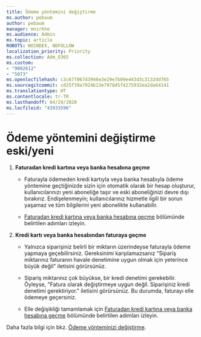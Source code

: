 ```yaml
---
title: Ödeme yöntemini değiştirme
ms.author: pebaum
author: pebaum
manager: mnirkhe
ms.audience: Admin
ms.topic: article
ROBOTS: NOINDEX, NOFOLLOW
localization_priority: Priority
ms.collection: Adm_O365
ms.custom:
- "9002612"
- "5073"
ms.openlocfilehash: c3c67f067d3946e3e29e7b09e443d3c3132dd765
ms.sourcegitcommit: cd25f39a7924b13e797845f4275932ea2da64141
ms.translationtype: HT
ms.contentlocale: tr-TR
ms.lasthandoff: 04/29/2020
ms.locfileid: "43933596"
---
```

# <a name="change-payment-method-fromto"></a>Ödeme yöntemini değiştirme eski/yeni

1. **Faturadan kredi kartına veya banka hesabına geçme**

    - Faturayla ödemeden kredi kartıyla veya banka hesabıyla ödeme yöntemine geçtiğinizde sizin için otomatik olarak bir hesap oluşturur, kullanıcılarınızı yeni aboneliğe taşır ve eski aboneliğinizi devre dışı bırakırız. Endişelenmeyin; kullanıcılarınız hizmetle ilgili bir sorun yaşamaz ve tüm bilgilerini yeni abonelikte kullanabilir. 

    - [Faturadan kredi kartına veya banka hesabına geçme](https://docs.microsoft.com/microsoft-365/commerce/billing-and-payments/change-payment-method?view=o365-worldwide#change-from-invoice-to-credit-card-or-bank-account) bölümünde belirtilen adımları izleyin.

2. **Kredi kartı veya banka hesabından faturaya geçme**

    - Yalnızca siparişiniz belirli bir miktarın üzerindeyse faturayla ödeme yapmaya geçebilirsiniz. Gereksinimi karşılamazsanız “Sipariş miktarınız faturanın havale denetimine uygun olmak için yeterince büyük değil" iletisini görürsünüz.

    - Sipariş miktarınız çok büyükse, bir kredi denetimi gerekebilir. Öyleyse, "Fatura olarak değiştirmeye uygun değil. Siparişiniz kredi denetimi gerektiriyor." iletisini görürsünüz. Bu durumda, faturayı elle ödemeye geçersiniz.

    - Elle değişikliği tamamlamak için [Faturadan kredi kartına veya banka hesabına geçme](https://docs.microsoft.com/microsoft-365/commerce/billing-and-payments/change-payment-method?view=o365-worldwide#change-from-credit-card-or-bank-account-to-invoice) bölümünde belirtilen adımları izleyin.

Daha fazla bilgi için bkz. [Ödeme yönteminizi değiştirme](https://docs.microsoft.com/microsoft-365/commerce/billing-and-payments/change-payment-method).
